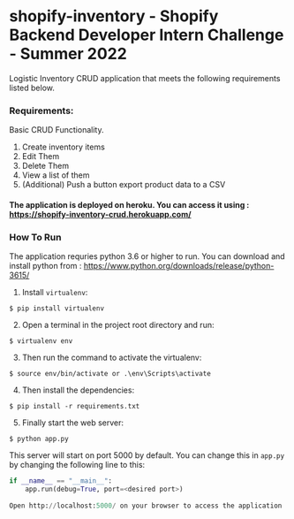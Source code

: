 # shopify-inventory - Shopify Backend Developer Intern Challenge - Summer 2022

Logistic Inventory CRUD application that meets the following requirements listed below.

### Requirements:
Basic CRUD Functionality.
1. Create inventory items
2. Edit Them
3. Delete Them
4. View a list of them
5. (Additional) Push a button export product data to a CSV

#### The application is deployed on heroku. You can access it using : https://shopify-inventory-crud.herokuapp.com/


### How To Run

The application requries python 3.6 or higher to run. You can download and install python from : https://www.python.org/downloads/release/python-3615/

1. Install `virtualenv`:
```
$ pip install virtualenv
```

2. Open a terminal in the project root directory and run:
```
$ virtualenv env
```

3. Then run the command to activate the virtualenv:
```
$ source env/bin/activate or .\env\Scripts\activate
```

4. Then install the dependencies:
```
$ pip install -r requirements.txt
```

5. Finally start the web server:
```
$ python app.py
```

This server will start on port 5000 by default. You can change this in `app.py` by changing the following line to this:

```python
if __name__ == "__main__":
    app.run(debug=True, port=<desired port>)
    
Open http://localhost:5000/ on your browser to access the application
```
